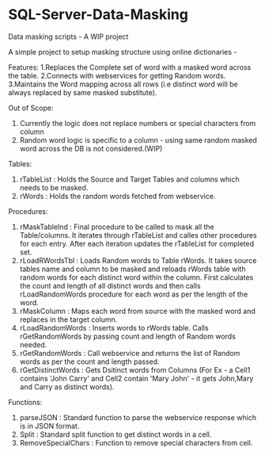 # SQL-Server-Data-Masking
Data masking scripts - A WIP project

A simple project to setup masking structure using online dictionaries - 

Features:
1.Replaces the Complete set of word with a masked word across the table.
2.Connects with webservices for getting Random words.
3.Maintains the Word mapping across all rows (i.e distinct word will be always replaced by same masked substitute).

Out of Scope:
1. Currently the logic does not replace numbers or special characters from column
2. Random word logic is specific to a column - using same random masked word across the DB is not considered.(WIP)

Tables:
1. rTableList : Holds the Source and Target Tables and columns which needs to be masked.
2. rWords : Holds the random words fetched from webservice.

Procedures:
1. rMaskTableInd : Final procedure to be called to mask all the Table/columns. It iterates through rTableList and calles other procedures for each entry. After each iteration updates the rTableList for completed set.
2. rLoadRWordsTbl : Loads Random words to Table rWords. It takes source tables name and column to be masked and reloads rWords table with random words for each distinct word within the column. First calculates the count and length of all distinct words and then calls rLoadRandomWords procedure for each word as per the length of the word.
3. rMaskColumn : Maps each word from source with the masked word and replaces in the target column.
4. rLoadRandomWords : Inserts words to rWords table. Calls rGetRandomWords by passing count and length of Random words needed.
5. rGetRandomWords : Call webservice and returns the list of Random words as per the count and length passed.
6. rGetDistinctWords : Gets Dsitinct words from Columns (For Ex - a Cell1 contains 'John Carry' and Cell2 contain 'Mary John' - it gets John,Mary and Carry as distinct words).

Functions:
1. parseJSON : Standard function to parse the webservice response which is in JSON format.
2. Split : Standard split function to get distinct words in a cell.
3. RemoveSpecialChars : Function to remove special characters from cell.
